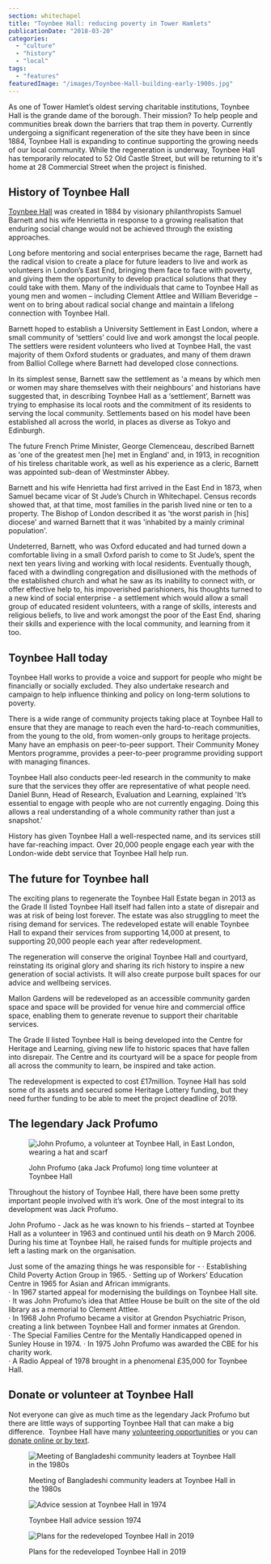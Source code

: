 ```yaml
---
section: whitechapel
title: "Toynbee Hall: reducing poverty in Tower Hamlets"
publicationDate: "2018-03-20"
categories: 
  - "culture"
  - "history"
  - "local"
tags: 
  - "features"
featuredImage: "/images/Toynbee-Hall-building-early-1900s.jpg"
---
```


As one of Tower Hamlet’s oldest serving charitable institutions, Toynbee Hall is the grande dame of the borough. Their mission? To help people and communities break down the barriers that trap them in poverty. Currently undergoing a significant regeneration of the site they have been in since 1884, Toynbee Hall is expanding to continue supporting the growing needs of our local community. While the regeneration is underway, Toynbee Hall has temporarily relocated to 52 Old Castle Street, but will be returning to it's home at 28 Commercial Street when the project is finished.

## History of Toynbee Hall

[Toynbee Hall](https://www.toynbeehall.org.uk) was created in 1884 by visionary philanthropists Samuel Barnett and his wife Henrietta in response to a growing realisation that enduring social change would not be achieved through the existing approaches.

Long before mentoring and social enterprises became the rage, Barnett had the radical vision to create a place for future leaders to live and work as volunteers in London’s East End, bringing them face to face with poverty, and giving them the opportunity to develop practical solutions that they could take with them. Many of the individuals that came to Toynbee Hall as young men and women – including Clement Attlee and William Beveridge – went on to bring about radical social change and maintain a lifelong connection with Toynbee Hall.

Barnett hoped to establish a University Settlement in East London, where a small community of ‘settlers’ could live and work amongst the local people. The settlers were resident volunteers who lived at Toynbee Hall, the vast majority of them Oxford students or graduates, and many of them drawn from Balliol College where Barnett had developed close connections.

In its simplest sense, Barnett saw the settlement as 'a means by which men or women may share themselves with their neighbours' and historians have suggested that, in describing Toynbee Hall as a ‘settlement’, Barnett was trying to emphasise its local roots and the commitment of its residents to serving the local community. Settlements based on his model have been established all across the world, in places as diverse as Tokyo and Edinburgh.

The future French Prime Minister, George Clemenceau, described Barnett as 'one of the greatest men \[he\] met in England' and, in 1913, in recognition of his tireless charitable work, as well as his experience as a cleric, Barnett was appointed sub-dean of Westminster Abbey.

Barnett and his wife Henrietta had first arrived in the East End in 1873, when Samuel became vicar of St Jude’s Church in Whitechapel. Census records showed that, at that time, most families in the parish lived nine or ten to a property. The Bishop of London described it as 'the worst parish in \[his\] diocese' and warned Barnett that it was 'inhabited by a mainly criminal population'.

Undeterred, Barnett, who was Oxford educated and had turned down a comfortable living in a small Oxford parish to come to St Jude’s, spent the next ten years living and working with local residents. Eventually though, faced with a dwindling congregation and disillusioned with the methods of the established church and what he saw as its inability to connect with, or offer effective help to, his impoverished parishioners, his thoughts turned to a new kind of social enterprise - a settlement which would allow a small group of educated resident volunteers, with a range of skills, interests and religious beliefs, to live and work amongst the poor of the East End, sharing their skills and experience with the local community, and learning from it too.

## Toynbee Hall today

Toynbee Hall works to provide a voice and support for people who might be financially or socially excluded. They also undertake research and campaign to help influence thinking and policy on long-term solutions to poverty.

There is a wide range of community projects taking place at Toynbee Hall to ensure that they are manage to reach even the hard-to-reach communities, from the young to the old, from women-only groups to heritage projects. Many have an emphasis on peer-to-peer support. Their Community Money Mentors programme, provides a peer-to-peer programme providing support with managing finances.

Toynbee Hall also conducts peer-led research in the community to make sure that the services they offer are representative of what people need. Daniel Bunn, Head of Research, Evaluation and Learning, explained 'It’s essential to engage with people who are not currently engaging. Doing this allows a real understanding of a whole community rather than just a snapshot.'

History has given Toynbee Hall a well-respected name, and its services still have far-reaching impact. Over 20,000 people engage each year with the London-wide debt service that Toynbee Hall help run.

## The future for Toynbee hall

The exciting plans to regenerate the Toynbee Hall Estate began in 2013 as the Grade II listed Toynbee Hall itself had fallen into a state of disrepair and was at risk of being lost forever. The estate was also struggling to meet the rising demand for services. The redeveloped estate will enable Toynbee Hall to expand their services from supporting 14,000 at present, to supporting 20,000 people each year after redevelopment.

The regeneration will conserve the original Toynbee Hall and courtyard, reinstating its original glory and sharing its rich history to inspire a new generation of social activists. It will also create purpose built spaces for our advice and wellbeing services.

Mallon Gardens will be redeveloped as an accessible community garden space and space will be provided for venue hire and commercial office space, enabling them to generate revenue to support their charitable services.

The Grade II listed Toynbee Hall is being developed into the Centre for Heritage and Learning, giving new life to historic spaces that have fallen into disrepair. The Centre and its courtyard will be a space for people from all across the community to learn, be inspired and take action.

The redevelopment is expected to cost £17million. Toynee Hall has sold some of its assets and secured some Heritage Lottery funding, but they need further funding to be able to meet the project deadline of 2019.

## The legendary Jack Profumo

<figure>

![John Profumo, a volunteer at Toynbee Hall, in East London, wearing a hat and scarf](/images/John-Profumo-Toynbee-Hall.jpg)

<figcaption>

John Profumo (aka Jack Profumo) long time volunteer at Toynbee Hall

</figcaption>

</figure>

Throughout the history of Toynbee Hall, there have been some pretty important people involved with it’s work. One of the most integral to its development was Jack Profumo.

John Profumo - Jack as he was known to his friends – started at Toynbee Hall as a volunteer in 1963 and continued until his death on 9 March 2006. During his time at Toynbee Hall, he raised funds for multiple projects and left a lasting mark on the organisation.

Just some of the amazing things he was responsible for - 
· Establishing Child Poverty Action Group in 1965. 
· Setting up of Workers’ Education Centre in 1965 for Asian and African immigrants.  
· In 1967 started appeal for modernising the buildings on Toynbee Hall site.  
· It was John Profumo’s idea that Attlee House be built on the site of the old library as a memorial to Clement Attlee.  
· In 1968 John Profumo became a visitor at Grendon Psychiatric Prison, creating a link between Toynbee Hall and former inmates at Grendon.  
· The Special Families Centre for the Mentally Handicapped opened in Sunley House in 1974. 
· In 1975 John Profumo was awarded the CBE for his charity work.  
· A Radio Appeal of 1978 brought in a phenomenal £35,000 for Toynbee Hall.

## Donate or volunteer at Toynbee Hall

Not everyone can give as much time as the legendary Jack Profumo but there are little ways of supporting Toynbee Hall that can make a big difference.  Toynbee Hall have many [volunteering opportunities](https://www.toynbeehall.org.uk/get-involved-volunteer-54) or you can [donate online or by text](https://www.toynbeehall.org.uk/donate).

<figure>

![Meeting of Bangladeshi community leaders at Toynbee Hall in the 1980s](/images/Toynbee-Hall-meeting-of-Bangladeshi-community-leaders-1980s-1024x683.jpg)

<figcaption>

Meeting of Bangladeshi community leaders at Toynbee Hall in the 1980s

</figcaption>

</figure>

<figure>

![Advice session at Toynbee Hall in 1974](/images/Toynbee-Hall-advice-session-1974-1024x683.jpg)

<figcaption>

Toynbee Hall advice session 1974

</figcaption>

</figure>

<figure>

![Plans for the redeveloped Toynbee Hall in 2019](/images/Redevelpoed-Toynbee-Hall-2019.jpg)

<figcaption>

Plans for the redeveloped Toynbee Hall in 2019

</figcaption>

</figure>
